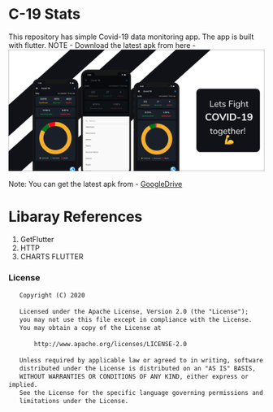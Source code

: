 # C-19 Stats

This repository has simple Covid-19 data monitoring app. The app is built with flutter.
NOTE - Download the latest apk from here - 
![](screenshots/C19_banner.png)

Note: You can get the latest apk from - [GoogleDrive](https://drive.google.com/file/d/1y9n4cAQEjpFj3tjRWySQJseFuyOh4HqJ/view)

# Libaray References

1. GetFlutter
2. HTTP
3. CHARTS FLUTTER

### License
```
   Copyright (C) 2020

   Licensed under the Apache License, Version 2.0 (the "License");
   you may not use this file except in compliance with the License.
   You may obtain a copy of the License at

       http://www.apache.org/licenses/LICENSE-2.0

   Unless required by applicable law or agreed to in writing, software
   distributed under the License is distributed on an "AS IS" BASIS,
   WITHOUT WARRANTIES OR CONDITIONS OF ANY KIND, either express or implied.
   See the License for the specific language governing permissions and
   limitations under the License.
```


